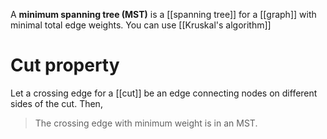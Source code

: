 A **minimum spanning tree (MST)** is a [[spanning tree]] for a [[graph]] with minimal total edge weights. You can use [[Kruskal's algorithm]]

# Cut property

Let a crossing edge for a [[cut]] be an edge connecting nodes on different sides of the cut. Then,

> The crossing edge with minimum weight is in an MST.